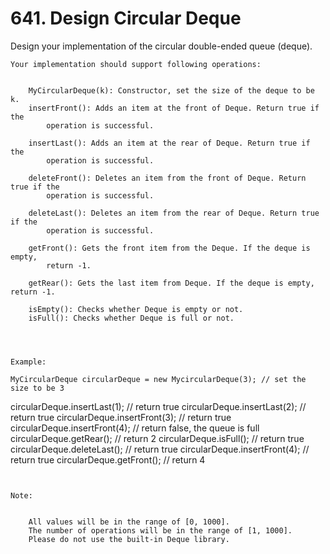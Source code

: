 # 641. Design Circular Deque

Design your implementation of the circular double-ended queue (deque).

    Your implementation should support following operations:

    
        MyCircularDeque(k): Constructor, set the size of the deque to be k.
        insertFront(): Adds an item at the front of Deque. Return true if the
            operation is successful.
        
        insertLast(): Adds an item at the rear of Deque. Return true if the
            operation is successful.
        
        deleteFront(): Deletes an item from the front of Deque. Return true if the
            operation is successful.
        
        deleteLast(): Deletes an item from the rear of Deque. Return true if the
            operation is successful.
        
        getFront(): Gets the front item from the Deque. If the deque is empty,
            return -1.
        
        getRear(): Gets the last item from Deque. If the deque is empty, return -1.
        
        isEmpty(): Checks whether Deque is empty or not. 
        isFull(): Checks whether Deque is full or not.
    

     

    Example:

    MyCircularDeque circularDeque = new MycircularDeque(3); // set the size to be 3
circularDeque.insertLast(1);			// return true
circularDeque.insertLast(2);			// return true
circularDeque.insertFront(3);			// return true
circularDeque.insertFront(4);			// return false, the queue is full
circularDeque.getRear();  			// return 2
circularDeque.isFull();				// return true
circularDeque.deleteLast();			// return true
circularDeque.insertFront(4);			// return true
circularDeque.getFront();			// return 4

     

    Note:

    
        All values will be in the range of [0, 1000].
        The number of operations will be in the range of [1, 1000].
        Please do not use the built-in Deque library.
